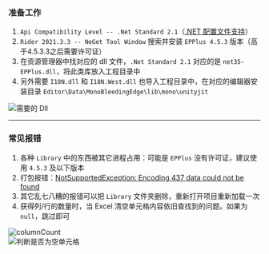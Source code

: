 ### 准备工作
1. `Api Compatibility Level -- .Net Standard 2.1`（[.NET 配置文件支持](https://docs.unity3d.com/Manual/dotnetProfileSupport.html)）<br>
2. `Rider 2021.3.3 -- NeGet Tool Window` 搜索并安装 `EPPlus 4.5.3` 版本（高于4.5.3.3之后需要许可证）
3. 在资源管理器中找对应的 dll 文件，`.Net Standard 2.1` 对应的是 `net35-EPPlus.dll`，将此类库放入工程目录中
4. 另外需要 `I18N.dll` 和 `I18N.West.dll` 也导入工程目录中，在对应的编辑器安装目录 `Editor\Data\MonoBleedingEdge\lib\mono\unityjit`

![需要的 Dll](https://user-images.githubusercontent.com/57084810/216275370-fdea68b9-c30c-492c-a4bb-110b20811827.jpg)

***

### 常见报错
1. 各种 `Library` 中的东西被其它进程占用：可能是 `EPPlus` 没有许可证，建议使用 `4.5.3` 及以下版本
2. 打包报错：[NotSupportedException: Encoding 437 data could not be found](https://blog.csdn.net/qq_33789001/article/details/115369284)
3. 其它乱七八糟的报错可以把 `Library` 文件夹删除，重新打开项目重新加载一次
4. 获得列/行的数量时，当 Excel 清空单元格内容依旧查找到的问题。如果为 `null`，跳过即可

![columnCount](https://user-images.githubusercontent.com/57084810/198955239-53079be0-ff39-49de-9558-41de0cccf230.png)<br>
![判断是否为空单元格](https://user-images.githubusercontent.com/57084810/198955243-29b1b910-aef7-40fc-889d-19647884aa32.png)
